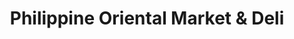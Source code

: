 ---
title: "Philippine Oriental Market & Deli"
url: /arlington/philippine-oriental-market-and-deli/
shop: deli
---